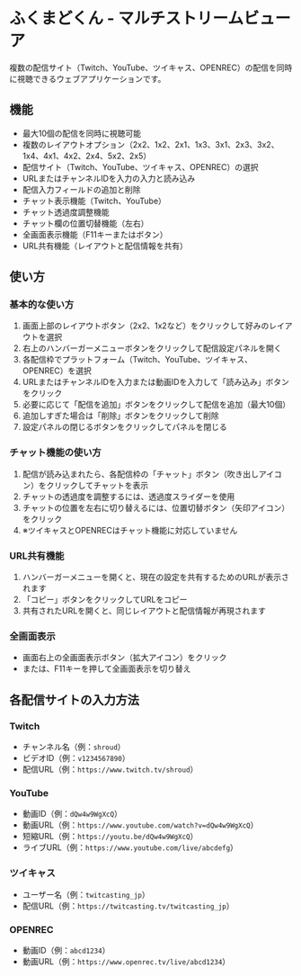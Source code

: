 # ふくまどくん - マルチストリームビューア

複数の配信サイト（Twitch、YouTube、ツイキャス、OPENREC）の配信を同時に視聴できるウェブアプリケーションです。

## 機能

- 最大10個の配信を同時に視聴可能
- 複数のレイアウトオプション（2x2、1x2、2x1、1x3、3x1、2x3、3x2、1x4、4x1、4x2、2x4、5x2、2x5）
- 配信サイト（Twitch、YouTube、ツイキャス、OPENREC）の選択
- URLまたはチャンネルIDを入力の入力と読み込み
- 配信入力フィールドの追加と削除
- チャット表示機能（Twitch、YouTube）
- チャット透過度調整機能
- チャット欄の位置切替機能（左右）
- 全画面表示機能（F11キーまたはボタン）
- URL共有機能（レイアウトと配信情報を共有）

## 使い方

### 基本的な使い方

1. 画面上部のレイアウトボタン（2x2、1x2など）をクリックして好みのレイアウトを選択
2. 右上のハンバーガーメニューボタンをクリックして配信設定パネルを開く
3. 各配信枠でプラットフォーム（Twitch、YouTube、ツイキャス、OPENREC）を選択
4. URLまたはチャンネルIDを入力または動画IDを入力して「読み込み」ボタンをクリック
5. 必要に応じて「配信を追加」ボタンをクリックして配信を追加（最大10個）
6. 追加しすぎた場合は「削除」ボタンをクリックして削除
7. 設定パネルの閉じるボタンをクリックしてパネルを閉じる

### チャット機能の使い方

1. 配信が読み込まれたら、各配信枠の「チャット」ボタン（吹き出しアイコン）をクリックしてチャットを表示
2. チャットの透過度を調整するには、透過度スライダーを使用
3. チャットの位置を左右に切り替えるには、位置切替ボタン（矢印アイコン）をクリック
4. ※ツイキャスとOPENRECはチャット機能に対応していません

### URL共有機能

1. ハンバーガーメニューを開くと、現在の設定を共有するためのURLが表示されます
2. 「コピー」ボタンをクリックしてURLをコピー
3. 共有されたURLを開くと、同じレイアウトと配信情報が再現されます

### 全画面表示

- 画面右上の全画面表示ボタン（拡大アイコン）をクリック
- または、F11キーを押して全画面表示を切り替え

## 各配信サイトの入力方法

### Twitch

- チャンネル名（例：`shroud`）
- ビデオID（例：`v1234567890`）
- 配信URL（例：`https://www.twitch.tv/shroud`）

### YouTube

- 動画ID（例：`dQw4w9WgXcQ`）
- 動画URL（例：`https://www.youtube.com/watch?v=dQw4w9WgXcQ`）
- 短縮URL（例：`https://youtu.be/dQw4w9WgXcQ`）
- ライブURL（例：`https://www.youtube.com/live/abcdefg`）

### ツイキャス

- ユーザー名（例：`twitcasting_jp`）
- 配信URL（例：`https://twitcasting.tv/twitcasting_jp`）

### OPENREC

- 動画ID（例：`abcd1234`）
- 動画URL（例：`https://www.openrec.tv/live/abcd1234`）
